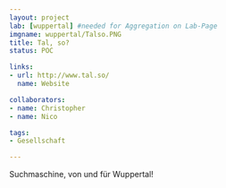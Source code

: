 ```yaml
---
layout: project
lab: [wuppertal] #needed for Aggregation on Lab-Page
imgname: wuppertal/Talso.PNG
title: Tal, so?
status: POC

links:
- url: http://www.tal.so/
  name: Website

collaborators:
- name: Christopher
- name: Nico

tags:
- Gesellschaft

---
```


Suchmaschine, von und für Wuppertal!
